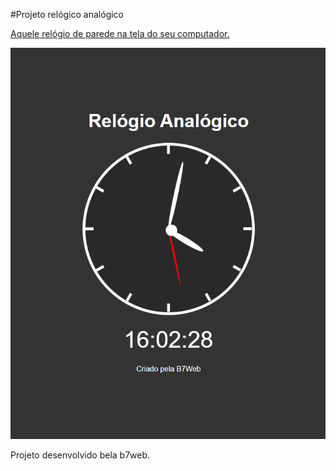#Projeto relógico analógico


[Aquele relógio de parede na tela do seu computador.](http://relogioanalogico.lsdevtec.com/)

<img src=/assets/img/relogio.png>

Projeto desenvolvido bela b7web.

